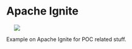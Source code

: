 # Apache Ignite

<a href="https://ignite.apache.org/"><img src="https://github.com/apache/ignite-website/blob/master/images/ignite_logo_full.svg" hspace="20"/></a>

Example on Apache Ignite for POC related stuff.
